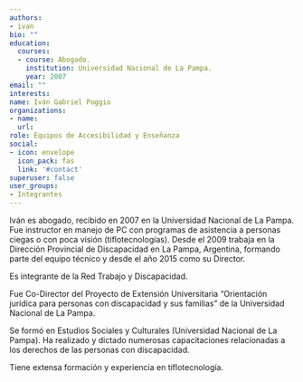 ```yaml
---
authors:
- ivan
bio: ""
education:
  courses:
  - course: Abogado.
    institution: Universidad Nacional de La Pampa.  
    year: 2007
email: ""
interests:
name: Iván Gabriel Poggio
organizations:
- name: 
  url: 
role: Equipos de Accesibilidad y Enseñanza
social:
- icon: envelope
  icon_pack: fas
  link: '#contact'
superuser: false
user_groups:
- Integrantes
---
```


Iván es abogado, recibido en 2007 en la Universidad Nacional de La Pampa. Fue instructor en manejo de PC con programas de asistencia a personas ciegas o con poca visión (tiflotecnologías). Desde el 2009 trabaja en la Dirección Provincial de Discapacidad en La Pampa, Argentina, formando parte del equipo técnico y desde el año 2015 como su Director.

Es integrante de la Red Trabajo y Discapacidad.

Fue Co-Director del Proyecto de Extensión Universitaria “Orientación jurídica para personas con discapacidad y sus familias” de la Universidad Nacional de La Pampa.

Se formó en Estudios Sociales y Culturales (Universidad Nacional de La Pampa). Ha realizado y dictado numerosas capacitaciones relacionadas a los derechos de las personas con discapacidad.

Tiene extensa formación y experiencia en tiflotecnología.
